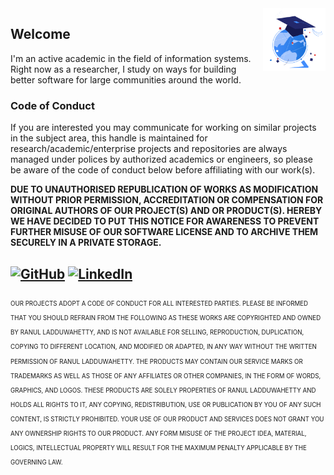 <!-- Open Source Notice -->
<picture>
  <source media="(prefers-color-scheme: dark)" srcset="https://raw.githubusercontent.com/LRANUL/LRANUL/main/light-rocket.gif">
  <source media="(prefers-color-scheme: light)" srcset="https://raw.githubusercontent.com/LRANUL/LRANUL/main/dark-science.gif">
  <img align="right" alt="Open Source Notice with usage right | Sign of exploration" width="100" height="100" src="https://raw.githubusercontent.com/LRANUL/LRANUL/main/dark-science.gif">
</picture>
<!--   <img align="right" alt="Open Source Notice with usage right | Sign of exploration" width="100" height="100" src="https://raw.githubusercontent.com/LRANUL/LRANUL/main/dark-science.gif"> -->

<!-- <img align="right" alt="Open Source Notice with usage rights" width="100" height="100" src="https://github.com/LRANUL/LRANUL/blob/main/information.png"> -->

## Welcome

I'm an active academic in the field of information systems. Right now as a researcher, I study on ways for building better software for large communities around the world.

### Code of Conduct
If you are interested you may communicate for working on similar projects in the subject area, this handle is maintained for research/academic/enterprise projects and repositories are always managed under polices by authorized academics or engineers, so please be aware of the code of conduct below before affiliating with our work(s).

**DUE TO UNAUTHORISED REPUBLICATION OF WORKS AS MODIFICATION WITHOUT PRIOR PERMISSION, ACCREDITATION OR COMPENSATION FOR ORIGINAL AUTHORS OF OUR PROJECT(S) AND OR PRODUCT(S). HEREBY WE HAVE DECIDED TO PUT THIS NOTICE FOR AWARENESS TO PREVENT FURTHER MISUSE OF OUR SOFTWARE LICENSE AND TO ARCHIVE THEM SECURELY IN A PRIVATE STORAGE.**

[![GitHub](https://img.shields.io/badge/GitHub-%40LRANUL-black.svg?style=plastic&logo=GitHub)](https://github.com/LRANUL)
[![LinkedIn](https://img.shields.io/badge/Linkedin-Ranul-blue.svg?style=plastic&logo=Linkedin)](https://www.linkedin.com/in/ranul/)
----

<sub><sub>
OUR PROJECTS ADOPT A CODE OF CONDUCT FOR ALL INTERESTED PARTIES. PLEASE BE INFORMED THAT YOU SHOULD REFRAIN FROM THE FOLLOWING AS THESE WORKS ARE COPYRIGHTED AND OWNED BY RANUL LADDUWAHETTY, AND IS NOT AVAILABLE FOR SELLING, REPRODUCTION, DUPLICATION, COPYING TO DIFFERENT LOCATION, AND MODIFIED OR ADAPTED, IN ANY WAY WITHOUT THE WRITTEN PERMISSION OF RANUL LADDUWAHETTY. THE PRODUCTS MAY CONTAIN OUR SERVICE MARKS OR TRADEMARKS AS WELL AS THOSE OF ANY AFFILIATES OR OTHER COMPANIES, IN THE FORM OF WORDS, GRAPHICS, AND LOGOS. THESE PRODUCTS ARE SOLELY PROPERTIES OF RANUL LADDUWAHETTY AND HOLDS ALL RIGHTS TO IT, ANY COPYING, REDISTRIBUTION, USE OR PUBLICATION BY YOU OF ANY SUCH CONTENT, IS STRICTLY PROHIBITED. YOUR USE OF OUR PRODUCT AND SERVICES DOES NOT GRANT YOU ANY OWNERSHIP RIGHTS TO OUR PRODUCT. ANY FORM MISUSE OF THE PROJECT IDEA, MATERIAL, LOGICS, INTELLECTUAL PROPERTY WILL RESULT FOR THE MAXIMUM PENALTY APPLICABLE BY THE GOVERNING LAW.
 <sub><sub>
<!-- ![Open Source Notice](https://github.com/LRANUL/RPLS/blob/master/images/sphere.png)  -->
<img src="https://pastepixel.com/image/d5U9hkBxk7fs2SbQ73vp.png" alt=""/>
